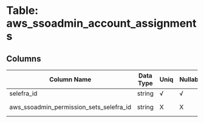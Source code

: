 # Table: aws_ssoadmin_account_assignments

## Columns 

|  Column Name   |  Data Type  | Uniq | Nullable | Description | 
|  ----  | ----  | ----  | ----  | ---- | 
| selefra_id | string | √ | √ | random id | 
| aws_ssoadmin_permission_sets_selefra_id | string | X | X | fk to aws_ssoadmin_permission_sets.selefra_id | 


